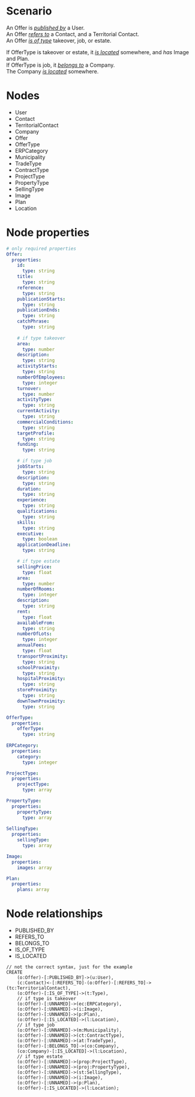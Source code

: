 # Scenario

An Offer is <u>_published by_</u> a User.<br>
An Offer <u>_refers to_</u> a Contact, and a Territorial Contact.<br>
An Offer <u>_is of type_</u> takeover, job, or estate.<br>

If OfferType is takeover or estate, it <u>_is located_</u> somewhere, and _has_ Image and Plan.<br>
If OfferType is job, it <u>_belongs to_</u> a Company.<br>
The Company <u>_is located_</u> somewhere.

# Nodes

- User
- Contact
- TerritorialContact
- Company
- Offer
- OfferType
- ERPCategory
- Municipality
- TradeType
- ContractType
- ProjectType
- PropertyType
- SellingType
- Image
- Plan
- Location

# Node properties

```yaml
# only required properties
Offer:
  properties:
    id:
      type: string
    title:
      type: string
    reference:
      type: string
    publicationStarts:
      type: string
    publicationEnds:
      type: string
    catchPhrase:
      type: string
    
    # if type takeover
    area:
      type: number
    description:
      type: string
    activityStarts:
      type: string
    numberOfEmployees:
      type: integer
    turnover:
      type: number
    activityType:
      type: string
    currentActivity:
      type: string
    commercialConditions:
      type: string
    targetProfile:
      type: string
    funding:
      type: string

    # if type job
    jobStarts:
      type: string
    description:
      type: string
    duration:
      type: string
    experience:
      type: string
    qualifications:
      type: string
    skills:
      type: string
    executive:
      type: boolean
    applicationDeadline:
      type: string

    # if type estate
    sellingPrice:
      type: float
    area:
      type: number
    numberOfRooms:
      type: integer
    description:
      type: string
    rent:
      type: float
    availableFrom:
      type: string
    numberOfLots:
      type: integer
    annualFees:
      type: float
    transportProximity:
      type: string
    schoolProximity:
      type: string
    hospitalProximity:
      type: string
    storeProximity:
      type: string
    downTownProximity:
      type: string

OfferType:
  properties:
    offerType:
      type: string
      
ERPCategory:
  properties:
    category:
      type: integer

ProjectType:
  properties:
    projectType:
      type: array

PropertyType:
  properties:
    propertyType:
      type: array
      
SellingType:
  properties:
    sellingType:
      type: array

Image:
  properties:
    images: array

Plan:
  properties:
    plans: array
```

# Node relationships

- PUBLISHED_BY
- REFERS_TO
- BELONGS_TO
- IS_OF_TYPE
- IS_LOCATED

```cypher
// not the correct syntax, just for the example
CREATE
    (o:Offer)-[:PUBLISHED_BY]->(u:User),
    (c:Contact)<-[:REFERS_TO]-(o:Offer)-[:REFERS_TO]->(tc:TerritorialContact),
    (o:Offer)-[:IS_OF_TYPE]->(t:Type),
    // if type is takeover
    (o:Offer)-[:UNNAMED]->(ec:ERPCategory),
    (o:Offer)-[:UNNAMED]->(i:Image),
    (o:Offer)-[:UNNAMED]->(p:Plan),
    (o:Offer)-[:IS_LOCATED]->(l:Location),
    // if type job
    (o:Offer)-[:UNNAMED]->(m:Municipality),
    (o:Offer)-[:UNNAMED]->(ct:ContractType),
    (o:Offer)-[:UNNAMED]->(at:TradeType),
    (o:Offer)-[:BELONGS_TO]->(co:Company),
    (co:Company)-[:IS_LOCATED]->(l:Location),
    // if type estate
    (o:Offer)-[:UNNAMED]->(prop:ProjectType),
    (o:Offer)-[:UNNAMED]->(proj:PropertyType),
    (o:Offer)-[:UNNAMED]->(st:SellingType),
    (o:Offer)-[:UNNAMED]->(i:Image),
    (o:Offer)-[:UNNAMED]->(p:Plan),
    (o:Offer)-[:IS_LOCATED]->(l:Location);
```